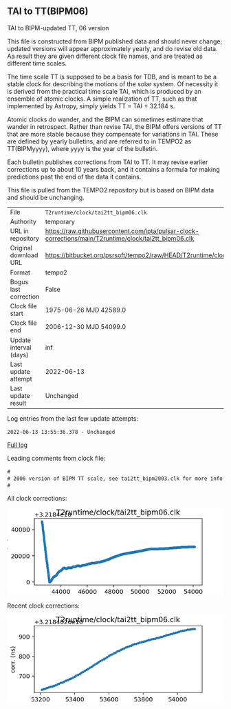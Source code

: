 
## TAI to TT(BIPM06)

TAI to BIPM-updated TT, 06 version

This file is constructed from BIPM published data and should
never change; updated versions will appear approximately
yearly, and do revise old data. Aa result they are given different
clock file names, and are treated as different time scales.

The time scale TT is supposed to be a basis for TDB, and is meant
to be a stable clock for describing the motions of the solar system.
Of necessity it is derived from the practical time scale TAI,
which is produced by an ensemble of atomic clocks. A simple
realization of TT, such as that implemented by Astropy,
simply yields TT = TAI + 32.184 s.

Atomic clocks do wander, and the BIPM can sometimes estimate
that wander in retrospect.  Rather than revise TAI, the BIPM
offers versions of TT that are more stable because they
compensate for variations in TAI. These are defined by yearly
bulletins, and are referred to in TEMPO2 as TT(BIPMyyyy), where
yyyy is the year of the bulletin.

Each bulletin publishes corrections from TAI to TT. It may
revise earlier corrections up to about 10 years back, and it
contains a formula for making predictions past the end of the
data it contains.

This file is pulled from the TEMPO2 repository but is based on
BIPM data and should be unchanging.

|     |     |
|:--- |:--- |
| File | `T2runtime/clock/tai2tt_bipm06.clk` |
| Authority | temporary |
| URL in repository | <https://raw.githubusercontent.com/ipta/pulsar-clock-corrections/main/T2runtime/clock/tai2tt_bipm06.clk> |
| Original download URL | <https://bitbucket.org/psrsoft/tempo2/raw/HEAD/T2runtime/clock/tai2tt_bipm06.clk> |
| Format | tempo2 |
| Bogus last correction | False |
| Clock file start | 1975-06-26 MJD 42589.0 |
| Clock file end | 2006-12-30 MJD 54099.0 |
| Update interval (days) | inf |
| Last update attempt | 2022-06-13 |
| Last update result | Unchanged |

Log entries from the last few update attempts:
```
2022-06-13 13:55:36.378 - Unchanged
```
[Full log](https://raw.githubusercontent.com/ipta/pulsar-clock-corrections/main/log/T2runtime/clock/tai2tt_bipm06.clk.log)

Leading comments from clock file:

    #
    # 2006 version of BIPM TT scale, see tai2tt_bipm2003.clk for more info
    #



All clock corrections:

![plot of all clock corrections](tai2tt_bipm06.clk.png "All corrections")

Recent clock corrections:

![plot of recent clock corrections](tai2tt_bipm06.clk.short.png "Recent corrections")

